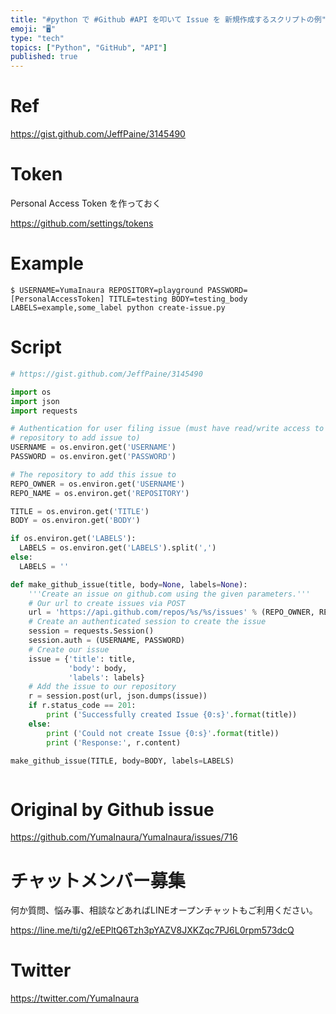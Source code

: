 ```yaml
---
title: "#python で #Github #API を叩いて Issue を 新規作成するスクリプトの例"
emoji: "🖥"
type: "tech"
topics: ["Python", "GitHub", "API"]
published: true
---
```




# Ref

https://gist.github.com/JeffPaine/3145490

# Token

Personal Access Token を作っておく

https://github.com/settings/tokens

# Example

```
$ USERNAME=YumaInaura REPOSITORY=playground PASSWORD=[PersonalAccessToken] TITLE=testing BODY=testing_body LABELS=example,some_label python create-issue.py
```

# Script

```py
# https://gist.github.com/JeffPaine/3145490

import os
import json
import requests

# Authentication for user filing issue (must have read/write access to
# repository to add issue to)
USERNAME = os.environ.get('USERNAME')
PASSWORD = os.environ.get('PASSWORD')

# The repository to add this issue to
REPO_OWNER = os.environ.get('USERNAME')
REPO_NAME = os.environ.get('REPOSITORY')

TITLE = os.environ.get('TITLE')
BODY = os.environ.get('BODY')

if os.environ.get('LABELS'):
  LABELS = os.environ.get('LABELS').split(',')
else:
  LABELS = ''

def make_github_issue(title, body=None, labels=None):
    '''Create an issue on github.com using the given parameters.'''
    # Our url to create issues via POST
    url = 'https://api.github.com/repos/%s/%s/issues' % (REPO_OWNER, REPO_NAME)
    # Create an authenticated session to create the issue
    session = requests.Session()
    session.auth = (USERNAME, PASSWORD)
    # Create our issue
    issue = {'title': title,
             'body': body,
             'labels': labels}
    # Add the issue to our repository
    r = session.post(url, json.dumps(issue))
    if r.status_code == 201:
        print ('Successfully created Issue {0:s}'.format(title))
    else:
        print ('Could not create Issue {0:s}'.format(title))
        print ('Response:', r.content)

make_github_issue(TITLE, body=BODY, labels=LABELS)



```


# Original by Github issue

https://github.com/YumaInaura/YumaInaura/issues/716








<!-- Update From Qiita API -->

# チャットメンバー募集


何か質問、悩み事、相談などあればLINEオープンチャットもご利用ください。

https://line.me/ti/g2/eEPltQ6Tzh3pYAZV8JXKZqc7PJ6L0rpm573dcQ





# Twitter


https://twitter.com/YumaInaura


<!-- Update From Qiita API -->


